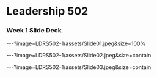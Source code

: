 
# Leadership 502

### Week 1 Slide Deck

---?image=LDRS502-1/assets/Slide01.jpeg&size=100%

---?image=LDRS502-1/assets/Slide02.jpeg&size=contain

---?image=LDRS502-1/assets/Slide03.jpeg&size=contain
